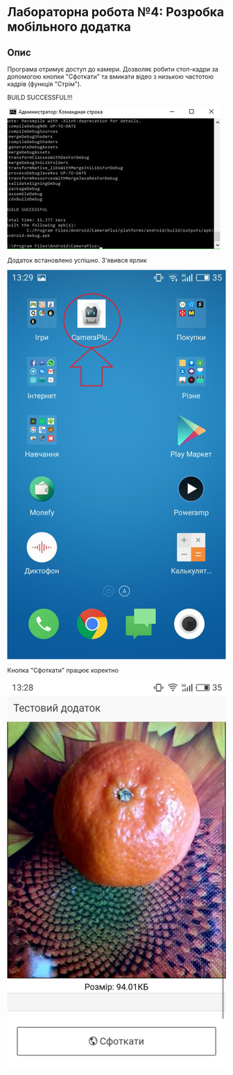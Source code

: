# Лабораторна робота №4: Розробка мобільного додатка

## Опис
Програма отримує доступ до камери. Дозволяє робити стоп-кадри за допомогою кнопки "Сфоткати" та вмикати відео з низькою частотою кадрів (функція "Стрім").

BUILD SUCCESSFUL!!! 

![screen0](Screens/0.jpg)

Додаток встановлено успішно. З'явився ярлик

![screen2](Screens/2.jpg)


Кнопка "Сфоткати" працює коректно

![screen3](Screens/3.jpg)
